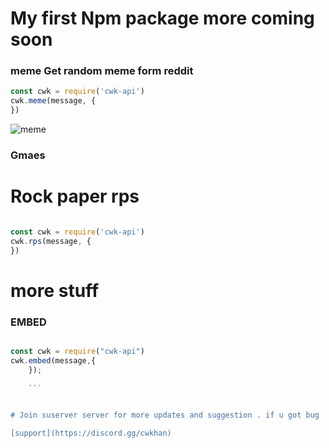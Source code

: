 # My first Npm package more coming soon

 ### meme Get random meme form reddit 
```js
const cwk = require('cwk-api') 
cwk.meme(message, {
})
```

![meme](https://media.discordapp.net/attachments/864948519256850503/868015580366635008/Screenshot_2021-07-23-11-53-46-61_5a415ff834f6bc153619606941c55eb5.jpg)


### Gmaes


# Rock paper rps

```js

const cwk = require('cwk-api') 
cwk.rps(message, {
})
```

# more stuff

### EMBED

```js

const cwk = require("cwk-api")
cwk.embed(message,{
	});
	
	```


# Join suserver server for more updates and suggestion . if u got bug  _-  

[support](https://discord.gg/cwkhan)
